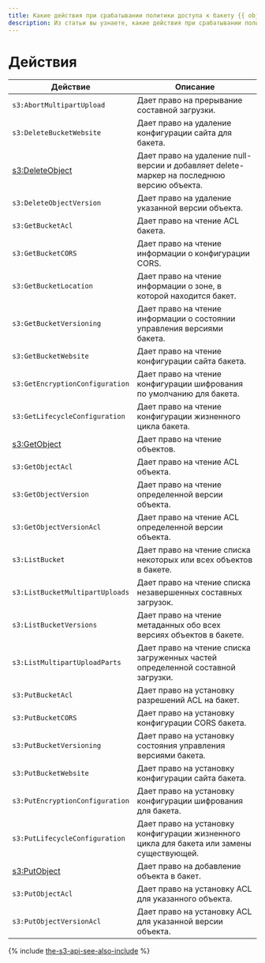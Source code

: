 ```yaml
---
title: Какие действия при срабатывании политики доступа к бакету {{ objstorage-full-name }} можно задать в S3 API
description: Из статьи вы узнаете, какие действия при срабатывании политики доступа к бакету {{ objstorage-full-name }} можно задать в S3 API.
---
```


# Действия

Действие | Описание
----- | -----
`s3:AbortMultipartUpload` | Дает право на прерывание составной загрузки.
`s3:DeleteBucketWebsite` | Дает право на удаление конфигурации сайта для бакета.
[s3:DeleteObject](../object/delete.md) | Дает право на удаление null-версии и добавляет delete-маркер на последнюю версию объекта.
`s3:DeleteObjectVersion` | Дает право на удаление указанной версии объекта.
`s3:GetBucketAcl` | Дает право на чтение ACL бакета.
`s3:GetBucketCORS` | Дает право на чтение информации о конфигурации CORS.
`s3:GetBucketLocation` | Дает право на чтение информации о зоне, в которой находится бакет.
`s3:GetBucketVersioning` | Дает право на чтение информации о состоянии управления версиями бакета.
`s3:GetBucketWebsite` | Дает право на чтение конфигурации сайта бакета.
`s3:GetEncryptionConfiguration` | Дает право на чтение конфигурации шифрования по умолчанию для бакета.
`s3:GetLifecycleConfiguration` | Дает право на чтение конфигурации жизненного цикла бакета.
[s3:GetObject](../object/get.md) | Дает право на чтение объектов.
`s3:GetObjectAcl` | Дает право на чтение ACL объекта.
`s3:GetObjectVersion` | Дает право на чтение определенной версии объекта.
`s3:GetObjectVersionAcl` | Дает право на чтение ACL определенной версии объекта.
`s3:ListBucket` | Дает право на чтение списка некоторых или всех объектов в бакете.
`s3:ListBucketMultipartUploads` | Дает право на чтение списка незавершенных составных загрузок.
`s3:ListBucketVersions` | Дает право на чтение метаданных обо всех версиях объектов в бакете.
`s3:ListMultipartUploadParts` | Дает право на чтение списка загруженных частей определенной составной загрузки.
`s3:PutBucketAcl` | Дает право на установку разрешений ACL на бакет.
`s3:PutBucketCORS` | Дает право на установку конфигурации CORS бакета.
`s3:PutBucketVersioning` | Дает право на установку состояния управления версиями бакета.
`s3:PutBucketWebsite` | Дает право на установку конфигурации сайта бакета.
`s3:PutEncryptionConfiguration` | Дает право на установку конфигурации шифрования для бакета.
`s3:PutLifecycleConfiguration` | Дает право на установку конфигурации жизненного цикла для бакета или замены существующей.
[s3:PutObject](../object/upload.md) | Дает право на добавление объекта в бакет.
`s3:PutObjectAcl` | Дает право на установку ACL для указанного объекта.
`s3:PutObjectVersionAcl` | Дает право на установку ACL для указанной версии объекта.

{% include [the-s3-api-see-also-include](../../../../_includes/storage/the-s3-api-see-also-include.md) %}